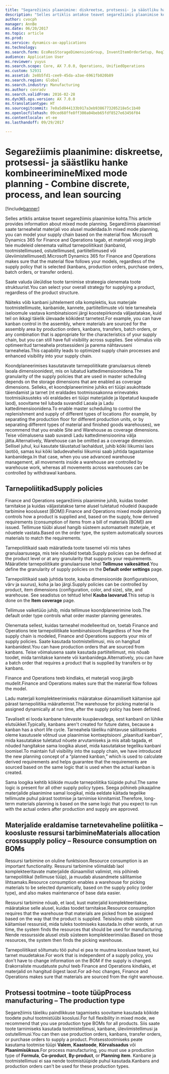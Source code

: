 ```yaml
---
title: "Segarežiimis plaanimine: diskreetse, protsessi- ja säästliku hanke kombineerimine"
description: "Selles artiklis antakse teavet segarežiimis plaanimise kohta. Segarežiimis plaanimisel saate tarneahelat materjali voo alusel mudeldada. Microsoft Dynamics 365 for Finance and Operations tagab, et materjali voog järgib teie mudeleid olenemata valitud tarnepoliitikast (kanbanid, tootmistellimused, ostutellimused, partiitellimused või üleviimistellimused)."
author: cvocph
manager: AnnBe
ms.date: 06/20/2017
ms.topic: article
ms.prod: 
ms.service: dynamics-ax-applications
ms.technology: 
ms.search.form: EcoResStorageDimensionGroup, InventItemOrderSetup, ReqItemTable
audience: Application User
ms.reviewer: yuyus
ms.search.scope: Core, AX 7.0.0, Operations, UnifiedOperations
ms.custom: 52931
ms.assetid: 2e8b5fd1-cee9-45da-a3ae-6961fb020b89
ms.search.region: Global
ms.search.industry: Manufacturing
ms.author: conradv
ms.search.validFrom: 2016-02-28
ms.dyn365.ops.version: AX 7.0.0
ms.translationtype: HT
ms.sourcegitcommit: 7e0a5d044133b917a3eb9386773205218e5c1b40
ms.openlocfilehash: 09ced68ffe8ff300a04beb65fdf8527e63456f04
ms.contentlocale: et-ee
ms.lasthandoff: 09/29/2017

---
```


# <a name="mixed-mode-planning---combine-discrete-process-and-lean-sourcing"></a><span data-ttu-id="737b2-105">Segarežiimis plaanimine: diskreetse, protsessi- ja säästliku hanke kombineerimine</span><span class="sxs-lookup"><span data-stu-id="737b2-105">Mixed mode planning - Combine discrete, process, and lean sourcing</span></span>

[!include[banner](../includes/banner.md)]


<span data-ttu-id="737b2-106">Selles artiklis antakse teavet segarežiimis plaanimise kohta.</span><span class="sxs-lookup"><span data-stu-id="737b2-106">This article provides information about mixed mode planning.</span></span> <span data-ttu-id="737b2-107">Segarežiimis plaanimisel saate tarneahelat materjali voo alusel mudeldada.</span><span class="sxs-lookup"><span data-stu-id="737b2-107">In mixed mode planning, you can model your supply chain based on the material flow.</span></span> <span data-ttu-id="737b2-108">Microsoft Dynamics 365 for Finance and Operations tagab, et materjali voog järgib teie mudeleid olenemata valitud tarnepoliitikast (kanbanid, tootmistellimused, ostutellimused, partiitellimused või üleviimistellimused).</span><span class="sxs-lookup"><span data-stu-id="737b2-108">Microsoft Dynamics 365 for Finance and Operations makes sure that the material flow follows your models, regardless of the supply policy that is selected (kanbans, production orders, purchase orders, batch orders, or transfer orders).</span></span> 

<span data-ttu-id="737b2-109">Saate valuda üleüldise toote tarnimise strateegia olenemata toote struktuurist.</span><span class="sxs-lookup"><span data-stu-id="737b2-109">You can select your overall strategy for supplying a product, regardless of the product structure.</span></span>  

<span data-ttu-id="737b2-110">Näiteks võib kanbani juhtelement olla komplektis, kus materjale tootmistellimuste, kanbanide, kannete, partiitellimuste või teie tarneahela iseloomule vastava kombinatsiooni järgi koostepiirkonda väljastatakse, kuid teil on ikkagi täielik ülevaade kõikidest tarnetest.</span><span class="sxs-lookup"><span data-stu-id="737b2-110">For example, you can have kanban control in the assembly, where materials are sourced for the assembly area by production orders, kanbans, transfers, batch orders, or any combination that is appropriate for the characteristics of your supply chain, but you can still have full visibility across supplies.</span></span> <span data-ttu-id="737b2-111">See võimalus viib optimeeritud tarneahela protsessideni ja parema nähtavuseni tarneahelas.</span><span class="sxs-lookup"><span data-stu-id="737b2-111">This capability leads to optimized supply chain processes and enhanced visibility into your supply chain.</span></span>  

<span data-ttu-id="737b2-112">Koondplaneerimises kasutatavate tarnepoliitikate granulaarsus oleneb laoala dimensioonidest, mis on lubatud kattedimensioonidena.</span><span class="sxs-lookup"><span data-stu-id="737b2-112">The granularity of the supply policies that are used in master scheduling depends on the storage dimensions that are enabled as coverage dimensions.</span></span> <span data-ttu-id="737b2-113">Selleks, et koondplaneerimine juhiks eri tüüpi asukohtade täiendamist ja tarnet (nt eraldades tootmisosakonna erinevateks tootmisüksusteks või eraldades eri tüüpi materjalide ja lõpetatud kaupade laod), soovitame teil lubada suvandid Laoala ja Ladu kattedimensioonidena.</span><span class="sxs-lookup"><span data-stu-id="737b2-113">To enable master scheduling to control the replenishment and supply of different types of locations (for example, by separating the production floor for different production units, or by separating different types of material and finished goods warehouses), we recommend that you enable Site and Warehouse as coverage dimensions.</span></span> <span data-ttu-id="737b2-114">Teise võimalusena saab suvandi Ladu kattedimensioonina välja jätta.</span><span class="sxs-lookup"><span data-stu-id="737b2-114">Alternatively, Warehouse can be omitted as a coverage dimension.</span></span> <span data-ttu-id="737b2-115">Sellisel juhul, kui kasutate täiustatud laohaldust, juhib kõiki liikumisi laos laotöö, samas kui kõiki ladudevahelisi liikumisi saab juhtida tagastamise kanbanidega.</span><span class="sxs-lookup"><span data-stu-id="737b2-115">In that case, when you use advanced warehouse management, all movements inside a warehouse are controlled by warehouse work, whereas all movements across warehouses can be controlled by withdrawal kanbans.</span></span>

## <a name="supply-policies"></a><span data-ttu-id="737b2-116">Tarnepoliitikad</span><span class="sxs-lookup"><span data-stu-id="737b2-116">Supply policies</span></span>
<span data-ttu-id="737b2-117">Finance and Operations segarežiimis plaanimine juhib, kuidas toodet tarnitakse ja kuidas väljastatakse tarne alusel tuletatud nõudeid (kaupade tarbimine kooslusest \[BOM\]).</span><span class="sxs-lookup"><span data-stu-id="737b2-117">Finance and Operations mixed mode planning controls how a product is supplied and, based on the supply, how derived requirements (consumption of items from a bill of materials \[BOM\]) are issued.</span></span> <span data-ttu-id="737b2-118">Tellimuse tüübi alusel hangib süsteem automaatselt materjale, et nõuetele vastata.</span><span class="sxs-lookup"><span data-stu-id="737b2-118">Based on the order type, the system automatically sources materials to match the requirements.</span></span>  

<span data-ttu-id="737b2-119">Tarnepoliitikaid saab määratleda toote tasemel või mis tahes granulaarsusega, mis teie nõudeid toetab.</span><span class="sxs-lookup"><span data-stu-id="737b2-119">Supply policies can be defined at the product level or at any granularity that supports your requirements.</span></span> <span data-ttu-id="737b2-120">Määratlete tarnepoliitikate granulaarsuse lehel **Tellimuse vaikesätted**.</span><span class="sxs-lookup"><span data-stu-id="737b2-120">You define the granularity of supply policies on the **Default order settings** page.</span></span>  

<span data-ttu-id="737b2-121">Tarnepoliitikaid saab juhtida toote, kauba dimensioonide (konfiguratsioon, värv ja suurus), koha ja lao järgi.</span><span class="sxs-lookup"><span data-stu-id="737b2-121">Supply policies can be controlled by product, item dimensions (configuration, color, and size), site, and warehouse.</span></span> <span data-ttu-id="737b2-122">See seadistus on tehtud lehel **Kauba laovarud**.</span><span class="sxs-lookup"><span data-stu-id="737b2-122">This setup is done on the **Item coverage** page.</span></span>  

<span data-ttu-id="737b2-123">Tellimuse vaiketüüo juhib, mida tellimuse koondplaneerimine loob.</span><span class="sxs-lookup"><span data-stu-id="737b2-123">The default order type controls what order master planning generates.</span></span>  

<span data-ttu-id="737b2-124">Olenemata sellest, kuidas tarneahel modelleeritud on, toetab Finance and Operations teie tarnepoliitikate kombinatsiooni.</span><span class="sxs-lookup"><span data-stu-id="737b2-124">Regardless of how the supply chain is modeled, Finance and Operations supports your mix of supply policies.</span></span> <span data-ttu-id="737b2-125">Saate kasutada tootmistellimusi, mis on hangitud kanbanidest.</span><span class="sxs-lookup"><span data-stu-id="737b2-125">You can have production orders that are sourced from kanbans.</span></span> <span data-ttu-id="737b2-126">Teise võimalusena saate kasutada partiitellimust, mis nõuab toodet, mida tarnitakse kannete või kanbanidega.</span><span class="sxs-lookup"><span data-stu-id="737b2-126">Alternatively, you can have a batch order that requires a product that is supplied by transfers or by kanbans.</span></span>  

<span data-ttu-id="737b2-127">Finance and Operations teeb kindlaks, et materjali voog järgib mudelit.</span><span class="sxs-lookup"><span data-stu-id="737b2-127">Finance and Operations makes sure that the material flow follows the model.</span></span>  

<span data-ttu-id="737b2-128">Ladu materjali komplekteerimiseks määratakse dünaamiliselt käitamise ajal pärast tarnepoliitika määratlemist.</span><span class="sxs-lookup"><span data-stu-id="737b2-128">The warehouse for picking material is assigned dynamically at run time, after the supply policy has been defined.</span></span>  

<span data-ttu-id="737b2-129">Tavaliselt ei looda kanbane tulevaste kuupäevadega, sest kanbanil on lühike elutsükkel.</span><span class="sxs-lookup"><span data-stu-id="737b2-129">Typically, kanbans aren't created for future dates, because a kanban has a short life cycle.</span></span> <span data-ttu-id="737b2-130">Tarneahela täieliku nähtavuse säilitamiseks oleme kasutusele võtnud uue plaanimise kontseptsiooni „plaanitud kanban”, mida kasutatakse tuletatud nõuete arvutamiseks ja mis aitab tagada, et nõuded hangitakse sama loogika alusel, mida kasutatakse tegeliku kanbani loomisel.</span><span class="sxs-lookup"><span data-stu-id="737b2-130">To maintain full visibility into the supply chain, we have introduced the new planning concept of a “planned kanban,” which is used to calculate derived requirements and helps guarantee that the requirements are sourced based on the same logic that is used when the actual kanban is created.</span></span>  

<span data-ttu-id="737b2-131">Sama loogika kehtib kõikide muude tarnepoliitika tüüpide puhul.</span><span class="sxs-lookup"><span data-stu-id="737b2-131">The same logic is present for all other supply policy types.</span></span> <span data-ttu-id="737b2-132">Seega põhineb pikaajaline materjalide plaanimine samal loogikal, mida eeldate käitada tegelike tellimuste puhul pärast tootmise ja tarnimise kinnitamist.</span><span class="sxs-lookup"><span data-stu-id="737b2-132">Therefore, long-term materials planning is based on the same logic that you expect to run with the actual orders after production and supply are approved.</span></span>

## <a name="materials-allocation-crosssupply-policy--resource-consumption-on-boms"></a><span data-ttu-id="737b2-133">Materjalide eraldamise tarnetevaheline poliitika – koosluste ressursi tarbimine</span><span class="sxs-lookup"><span data-stu-id="737b2-133">Materials allocation crosssupply policy – Resource consumption on BOMs</span></span>
<span data-ttu-id="737b2-134">Ressursi tarbimine on oluline funktsioon.</span><span class="sxs-lookup"><span data-stu-id="737b2-134">Resource consumption is an important functionality.</span></span> <span data-ttu-id="737b2-135">Ressursi tarbimine võimaldab laol komplekteeritavate materjalide dünaamilist valimist, mis põhineb tarnepoliitikal (tellimuse tüüp), ja muudab alusandmete säilitamise lihtsamaks.</span><span class="sxs-lookup"><span data-stu-id="737b2-135">Resource consumption enables a warehouse for picking materials to be selected dynamically, based on the supply policy (order type), and also makes maintenance of base data easier.</span></span>  

<span data-ttu-id="737b2-136">Ressursi tarbimine nõuab, et laod, kust materjalid komplekteeritakse, määratakse selle alusel, kuidas toodet tarnitakse.</span><span class="sxs-lookup"><span data-stu-id="737b2-136">Resource consumption requires that the warehouse that materials are picked from be assigned based on the way that the product is supplied.</span></span> <span data-ttu-id="737b2-137">Teisisõnu otsib süsteem käitamisel ressursid, mida tuleks tootmiseks kasutada.</span><span class="sxs-lookup"><span data-stu-id="737b2-137">In other words, at run time, the system finds the resources that should be used for manufacturing.</span></span> <span data-ttu-id="737b2-138">Nende ressursside alusel otsib süsteem komplekteerimislao.</span><span class="sxs-lookup"><span data-stu-id="737b2-138">Based on those resources, the system then finds the picking warehouse.</span></span>  

<span data-ttu-id="737b2-139">Tarnepoliitikast sõltumatu töö puhul ei pea te muutma koosluse teavet, kui tarnet muudetakse.</span><span class="sxs-lookup"><span data-stu-id="737b2-139">For work that is independent of a supply policy, you don't have to change information on the BOM if the supply is changed.</span></span> <span data-ttu-id="737b2-140">Erakorraliste muudatuste puhul teeb Finance and Operations kindlaks, et materjalid on hangitud õigest laost.</span><span class="sxs-lookup"><span data-stu-id="737b2-140">For ad-hoc changes, Finance and Operations makes sure that materials are sourced from the right warehouse.</span></span>

## <a name="process-manufacturing--the-production-type"></a><span data-ttu-id="737b2-141">Protsessi tootmine – toote tüüp</span><span class="sxs-lookup"><span data-stu-id="737b2-141">Process manufacturing – The production type</span></span>
<span data-ttu-id="737b2-142">Segarežiimis täieliku paindlikkuse tagamiseks soovitame kasutada kõikide toodete puhul tootmistüübi kooslusi.</span><span class="sxs-lookup"><span data-stu-id="737b2-142">For full flexibility in mixed mode, we recommend that you use production type BOMs for all products.</span></span> <span data-ttu-id="737b2-143">Siis saate toote tarnimiseks kasutada tootmistellimusi, kanbane, üleviimistellimusi ja ostutellimusi.</span><span class="sxs-lookup"><span data-stu-id="737b2-143">You can then use production orders, kanbans, transfer orders, or purchase orders to supply a product.</span></span> <span data-ttu-id="737b2-144">Protsesstootmiseks peate kasutama tootmise tüüpi **Valem**, **Kaastoode**, **Kõrvalsaadus** või **Plaanimisüksus**.</span><span class="sxs-lookup"><span data-stu-id="737b2-144">For process manufacturing, you must use a production type of **Formula**, **Co-product**, **By-product**, or **Planning item**.</span></span> <span data-ttu-id="737b2-145">Kanbane ja tootmistellimusi ei saa nende tootmistüüpide puhul kasutada.</span><span class="sxs-lookup"><span data-stu-id="737b2-145">Kanbans and production orders can't be used for these production types.</span></span>





